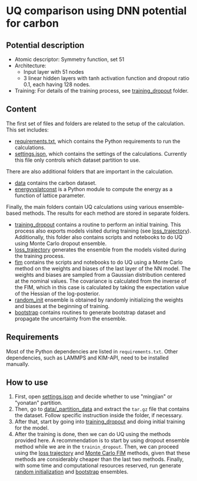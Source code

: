 # UQ comparison using DNN potential for carbon


## Potential description

* Atomic descriptor: Symmetry function, set 51
* Architecture:
	* Input layer with 51 nodes
	* 3 linear hidden layers with tanh activation function and dropout ratio 0.1, each having 128 nodes.
* Training: For details of the training process, see [training_dropout](https://github.com/yonatank93/compare_UQ/tree/main/neuralnetwork/C/training_dropout) folder.


## Content

The first set of files and folders are related to the setup of the calculation.
This set includes:
* [requirements.txt](https://github.com/yonatank93/compare_UQ/tree/main/neuralnetwork/C/requirements.txt), which contains the Python requirements to run the calculations.
* [settings.json](https://github.com/yonatank93/compare_UQ/tree/main/neuralnetwork/C/settings.json), which contains the settings of the calculations.
  Currently this file only controls which dataset partition to use.
  
There are also additional folders that are important in the calculation.
* [data](https://github.com/yonatank93/compare_UQ/tree/main/neuralnetwork/C/data) contains the carbon dataset.
* [energyvslatconst](https://github.com/yonatank93/compare_UQ/tree/main/neuralnetwork/C/energyvslatconst) is a Python module to compute the energy as a function of lattice parameter.
  
Finally, the main folders contain UQ calculations using various ensemble-based methods.
The results for each method are stored in separate folders.
* [training_dropout](https://github.com/yonatank93/compare_UQ/tree/main/neuralnetwork/C/training_dropout) contains a routine to perform an initial training.
  This process also exports models visited during training (see [loss_trajectory](https://github.com/yonatank93/compare_UQ/tree/main/neuralnetwork/C/loss_trajectory)).
  Additionally, this folder also contains scripts and notebooks to do UQ using Monte Carlo dropout ensemble.
* [loss_trajectory](https://github.com/yonatank93/compare_UQ/tree/main/neuralnetwork/C/loss_trajectory) generates the ensemble from the models visited during the training process.
* [fim](https://github.com/yonatank93/compare_UQ/tree/main/neuralnetwork/C/fim) contains the scripts and notebooks to do UQ using a Monte Carlo method on the weights and biases of the last layer of the NN model.
  The weights and biases are sampled from a Gaussian distribution centered at the nominal values.
  The covariance is calculated from the inverse of the FIM, which in this case is calculated by taking the expectation value of the Hessian of the log-posterior.
* [random_init](https://github.com/yonatank93/compare_UQ/tree/main/neuralnetwork/C/random_init) ensemble is obtained by randomly initializing the weights and biases at the beginning of training.
* [bootstrap](https://github.com/yonatank93/compare_UQ/tree/main/neuralnetwork/C/bootstrap) contains routines to generate bootstrap dataset and propagate the uncertainty from the ensemble.


## Requirements
Most of the Python dependencies are listed in `requirements.txt`.
Other dependencies, such as LAMMPS and KIM-API, need to be installed manually.


## How to use

1. First, open [settings.json](https://github.com/yonatank93/compare_UQ/blob/main/neuralnetwork/C/settings.json) and decide whether to use "mingjian" or "yonatan" partition.
2. Then, go to [data/<partition>_partition_data](https://github.com/yonatank93/compare_UQ/tree/main/neuralnetwork/C/data) and extract the `tar.gz` file that contains the dataset.
   Follow specific instruction inside the folder, if necessary.
3. After that, start by going into [training_dropout](https://github.com/yonatank93/compare_UQ/tree/main/neuralnetwork/C/training_dropout) and doing initial training for the model.
4. After the training is done, then we can do UQ using the methods provided here.
   A recommendation is to start by using dropout ensemble method while we are in the `trainin_dropout`.
   Then, we can proceed using the [loss trajectory](https://github.com/yonatank93/compare_UQ/tree/main/neuralnetwork/C/loss_trajectory) and [Monte Carlo FIM](https://github.com/yonatank93/compare_UQ/tree/main/neuralnetwork/C/fim) methods, given that these methods are considerably cheaper than the last two methods.
   Finally, with some time and computational resources reserved, run generate [random initialization](https://github.com/yonatank93/compare_UQ/tree/main/neuralnetwork/C/random_init) and [bootstrap](https://github.com/yonatank93/compare_UQ/tree/main/neuralnetwork/C/bootstrap) ensembles.
